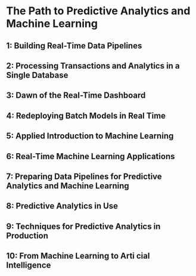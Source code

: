 # The Path to Predictive Analytics and Machine Learning

## 1: Building Real-Time Data Pipelines

## 2: Processing Transactions and Analytics in a Single Database

## 3: Dawn of the Real-Time Dashboard

## 4: Redeploying Batch Models in Real Time

## 5: Applied Introduction to Machine Learning

## 6: Real-Time Machine Learning Applications

## 7: Preparing Data Pipelines for Predictive Analytics and Machine Learning

## 8: Predictive Analytics in Use

## 9: Techniques for Predictive Analytics in Production

## 10: From Machine Learning to Arti cial Intelligence
